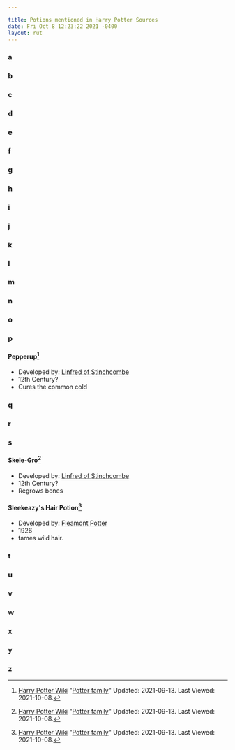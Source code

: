 ```yaml
---

title: Potions mentioned in Harry Potter Sources
date: Fri Oct 8 12:23:22 2021 -0400
layout: rut
---
```



### a
### b
### c
### d
### e
### f
### g
### h
### i
### j
### k
### l
### m
### n
### o
### p
#### Pepperup[^211008-2]
* Developed by: [Linfred of Stinchcombe](People/ppl/e/9/ed65c4983c814d5df333de2729e/)
* 12th Century?
* Cures the common cold

### q
### r
### s
#### Skele-Gro[^211008-1]
* Developed by: [Linfred of Stinchcombe](People/ppl/e/9/ed65c4983c814d5df333de2729e/)
* 12th Century?
* Regrows bones

#### Sleekeazy's Hair Potion[^211008-3]
* Developed by: [Fleamont Potter](People/ppl/d/1/ed5936f69397f50e2df40cf141d/)
* 1926
* tames wild hair. 

### t
### u
### v
### w
### x
### y
### z

[^211008-3]: [Harry Potter Wiki](https://harrypotter.fandom.com/wiki)
    "[Potter family](https://harrypotter.fandom.com/wiki/Potter_family)"
    Updated: 2021-09-13. Last Viewed: 2021-10-08.

[^211008-2]: [Harry Potter Wiki](https://harrypotter.fandom.com/wiki)
    "[Potter family](https://harrypotter.fandom.com/wiki/Potter_family)"
    Updated: 2021-09-13. Last Viewed: 2021-10-08.

[^211008-1]: [Harry Potter Wiki](https://harrypotter.fandom.com/wiki)
    "[Potter family](https://harrypotter.fandom.com/wiki/Potter_family)"
    Updated: 2021-09-13. Last Viewed: 2021-10-08.

